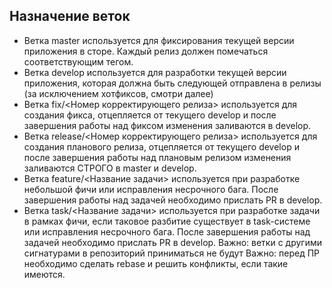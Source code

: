 ## Назначение веток

* Ветка master используется для фиксирования текущей версии приложения в сторе. Каждый релиз должен помечаться соответствующим тегом.
* Ветка develop используется для разработки текущей версии приложения, которая должна быть следующей отправлена в релизы (за исключением хотфиксов, смотри далее)
* Ветка fix/<Номер корректирующего релиза> используется для создания фикса, отцепляется от текущего develop и после завершения работы над фиксом изменения заливаются в develop.
* Ветка release/<Номер корректирующего релиза> используется для создания планового релиза, отцепляется от текущего develop и после завершения работы над плановым релизом изменения заливаются СТРОГО в master и develop.
* Ветка feature/<Название задачи> используется при разработке небольшой фичи или исправления несрочного бага. После завершения работы над задачей необходимо прислать PR в develop.
* Ветка task/<Название задачи> используется при разработке задачи в рамках фичи, если таковое разбитие существует в task-системе или исправления несрочного бага. После завершения работы над задачей необходимо прислать PR в develop.
  Важно: ветки с другими сигнатурами в репозиторий приниматься не будут
  Важно: перед ПР необходимо сделать rebase и решить конфликты, если такие имеются.